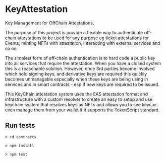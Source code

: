 # KeyAttestation
Key Management for OffChain Attestations.

The purpose of this project is provide a flexible way to authenticate off-chain attestations to be used for any purpose eg ticket attestations for Events, minting NFTs with attestation, interacting with external services and so on.

The simplest form of off-chain authentication is to hard code a public key into all services that require the attestation. When you have a closed system this is a reasonable solution. However, once 3rd parties become involved which hold signing keys, and derivative keys are required this quickly becomes unmanagable especially when these keys are being using in services and in smart contracts - esp if new keys are required to be issued.

This KeyChain attestation system uses the EAS attestation format and infrastructure with a custom resolver to create an easy to setup and use keychain system that resolves keys as NFTs and allows you to see keys or even manage them from your wallet if it supports the TokenScript standard.



## Run tests

```> cd contracts```

```> npm install```

```> npm test```

